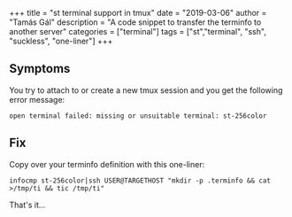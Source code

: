 +++
title = "st terminal support in tmux"
date = "2019-03-06"
author = "Tamás Gál"
description = "A code snippet to transfer the terminfo to another server"
categories = ["terminal"]
tags = ["st","terminal", "ssh", "suckless", "one-liner"]
+++

## Symptoms

You try to attach to or create a new tmux session and you get the following
error message:

```shell
open terminal failed: missing or unsuitable terminal: st-256color
```

## Fix

Copy over your terminfo definition with this one-liner:

```shell
infocmp st-256color|ssh USER@TARGETHOST "mkdir -p .terminfo && cat >/tmp/ti && tic /tmp/ti"
```

That's it...
